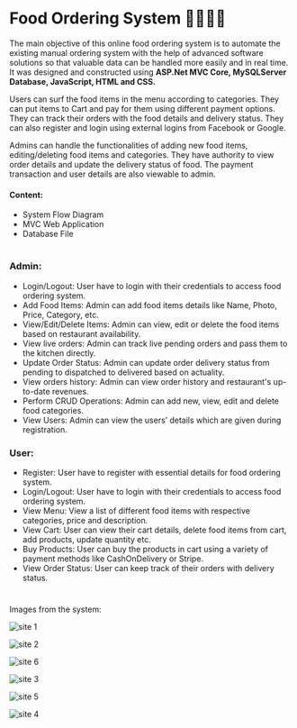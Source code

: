 # Food Ordering System 🛵🍕🍟🌭

The main objective of this online food ordering system is to automate the existing manual ordering system with the help of advanced software solutions so that valuable data can be handled more easily and in real time. It was designed and constructed using **ASP.Net MVC Core, MySQLServer Database, JavaScript, HTML and CSS.**

Users can surf the food items in the menu according to categories. They can put items to Cart and pay for them using different payment options. They can track their orders with the food details and delivery status. They can also register and login using external logins from Facebook or Google.

Admins can handle the functionalities of adding new food items, editing/deleting food items and categories.
They have authority to view order details and update the delivery status of food. The payment transaction and user details are also viewable to admin.

#### Content:
*	System Flow Diagram
*	MVC Web Application
*	Database File

#

### Admin:

* Login/Logout: User have to login with their credentials to access food ordering system.
* Add Food Items: Admin can add food items details like Name, Photo, Price, Category, etc.
* View/Edit/Delete Items: Admin can view, edit or delete the food items based on restaurant availability.
* View live orders: Admin can track live pending orders and pass them to the kitchen directly.
* Update Order Status: Admin can update order delivery status from pending to dispatched to delivered based on actuality.
* View orders history: Admin can view order history and restaurant's up-to-date revenues.
* Perform CRUD Operations: Admin can add new, view, edit and delete food categories.
* View Users: Admin can view the users’ details which are given during registration.

### User:

* Register: User have to register with essential details for food ordering system.
* Login/Logout: User have to login with their credentials to access food ordering system.
* View Menu: View a list of different food items with respective categories, price and description.
* View Cart: User can view their cart details, delete food items from cart, add products, update quantity etc.
* Buy Products: User can buy the products in cart using a variety of payment methods like CashOnDelivery or Stripe.
* View Order Status: User can keep track of their orders with delivery status.

#

Images from the system:

![site 1](https://user-images.githubusercontent.com/97969023/162211452-2b717f93-cf42-42e1-a89f-df1af638bb58.png)

![site 2](https://user-images.githubusercontent.com/97969023/162211608-baf835ec-e679-4d50-bcc0-c142ded521ff.png)

![site 6](https://user-images.githubusercontent.com/97969023/162595593-0e6fcbf9-4571-4fbf-a2cf-8f13bb599bf4.png)

![site 3](https://user-images.githubusercontent.com/97969023/162211594-f5ebef7b-9f11-4388-9087-e2af2c89583f.png)

![site 5](https://user-images.githubusercontent.com/97969023/162211618-1f7ada3c-81a8-4e4a-8444-a16192e2d08a.png)

![site 4](https://user-images.githubusercontent.com/97969023/162211585-57c020bc-b5cf-4777-b768-c7a4ff66a497.png)

